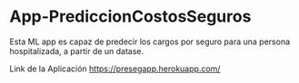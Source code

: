 # App-PrediccionCostosSeguros
Esta ML app es capaz de predecir los cargos por seguro para una persona hospitalizada, a partir de un datase.

Link de la Aplicación 
https://presegapp.herokuapp.com/
